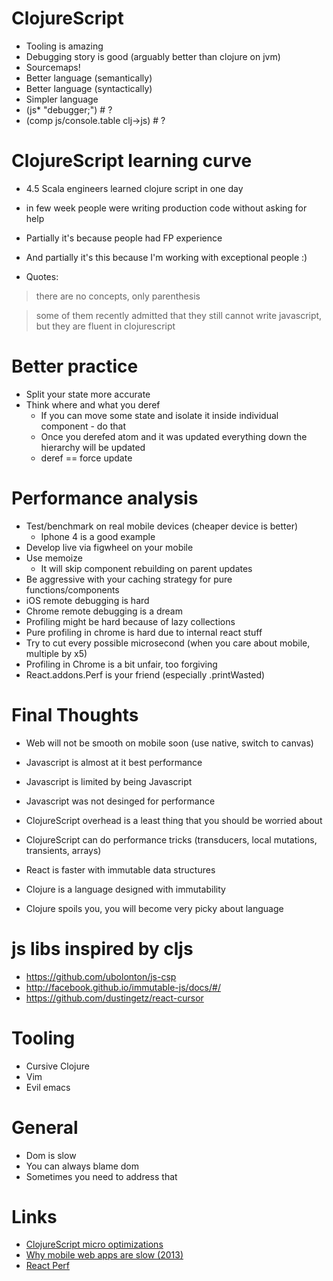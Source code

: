 # ClojureScript

* Tooling is amazing
* Debugging story is good (arguably better than clojure on jvm)
* Sourcemaps!
* Better language (semantically)
* Better language (syntactically)
* Simpler language
* (js* "debugger;") # ?
* (comp js/console.table clj->js) # ?

<!--slide-->

# ClojureScript learning curve

* 4.5 Scala engineers learned clojure script in one day
* in few week people were writing production code without asking for help
* Partially it's because people had FP experience
* And partially it's this because I'm working with exceptional people :)

* Quotes:

> there are no concepts, only parenthesis

> some of them recently admitted that they still cannot write javascript, but they are fluent in clojurescript

<!--slide-->

# Better practice

* Split your state more accurate
* Think where and what you deref
  * If you can move some state and isolate it inside individual component - do that
  * Once you derefed atom and it was updated everything down the hierarchy will be updated
  * deref == force update

<!--slide-->

# Performance analysis

* Test/benchmark on real mobile devices (cheaper device is better)
  * Iphone 4 is a good example
* Develop live via figwheel on your mobile
* Use memoize
  * It will skip component rebuilding on parent updates
* Be aggressive with your caching strategy for pure functions/components
* iOS remote debugging is hard
* Chrome remote debugging is a dream
* Profiling might be hard because of lazy collections
* Pure profiling in chrome is hard due to internal react stuff
* Try to cut every possible microsecond (when you care about mobile, multiple by x5)
* Profiling in Chrome is a bit unfair, too forgiving
* React.addons.Perf is your friend (especially .printWasted)

<!--slide-->

# Final Thoughts

* Web will not be smooth on mobile soon (use native, switch to canvas)
* Javascript is almost at it best performance
* Javascript is limited by being Javascript
* Javascript was not desinged for performance
* ClojureScript overhead is a least thing that you should be worried about
* ClojureScript can do performance tricks (transducers, local mutations, transients, arrays)
* React is faster with immutable data structures
* Clojure is a language designed with immutability

* Clojure spoils you, you will become very picky about language

# js libs inspired by cljs

* https://github.com/ubolonton/js-csp
* http://facebook.github.io/immutable-js/docs/#/
* https://github.com/dustingetz/react-cursor

<!--slide-->

# Tooling

* Cursive Clojure
* Vim
* Evil emacs

<!--slide-->

# General

* Dom is slow
* You can always blame dom
* Sometimes you need to address that

<!--slide-->

# Links

* [ClojureScript micro optimizations](http://www.wagjo.com/benchmark-cljs/)
* [Why mobile web apps are slow (2013)](http://sealedabstract.com/rants/why-mobile-web-apps-are-slow/)
* [React Perf](http://facebook.github.io/react/docs/perf.html)
